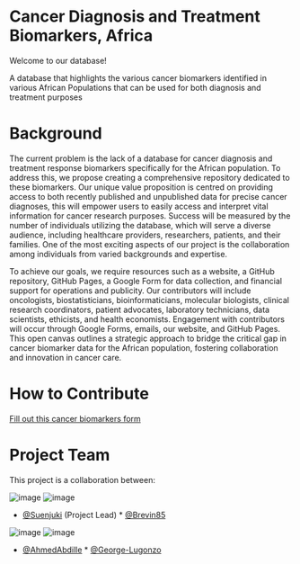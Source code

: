 # Cancer Diagnosis and Treatment Biomarkers, Africa
Welcome to our database!

A database that highlights the various cancer biomarkers identified in various African Populations that can be used for both diagnosis and treatment purposes

# Background
The current problem is the lack of a database for cancer diagnosis and treatment response biomarkers specifically for the African population. To address this, we propose creating a comprehensive repository dedicated to these biomarkers. Our unique value proposition is centred on providing access to both recently published and unpublished data for precise cancer diagnoses, this will empower users to easily access and interpret vital information for cancer research purposes. Success will be measured by the number of individuals utilizing the database, which will serve a diverse audience, including healthcare providers, researchers, patients, and their families. One of the most exciting aspects of our project is the collaboration among individuals from varied backgrounds and expertise. 

To achieve our goals, we require resources such as a website, a GitHub repository, GitHub Pages, a Google Form for data collection, and financial support for operations and publicity. Our contributors will include oncologists, biostatisticians, bioinformaticians, molecular biologists, clinical research coordinators, patient advocates, laboratory technicians, data scientists, ethicists, and health economists. Engagement with contributors will occur through Google Forms, emails, our website, and GitHub Pages. This open canvas outlines a strategic approach to bridge the critical gap in cancer biomarker data for the African population, fostering collaboration and innovation in cancer care.

# How to Contribute
[Fill out this cancer biomarkers form](https://forms.gle/9XDx8Fc718Gi3xPh9)

# Project Team
This project is a collaboration between:

![image](https://github.com/user-attachments/assets/fe6b57c8-5d84-48bf-8bb3-41f1f825261e)              ![image](https://github.com/user-attachments/assets/fe6b57c8-5d84-48bf-8bb3-41f1f825261e)

* [@Suenjuki]()   (Project Lead)                                                                       * [@Brevin85]()
  

![image](https://github.com/user-attachments/assets/fe6b57c8-5d84-48bf-8bb3-41f1f825261e)             ![image](https://github.com/user-attachments/assets/974b87eb-79be-4ed4-b658-59d2e3eb9c6e)

* [@AhmedAbdille]()                                                                                   * [@George-Lugonzo]()


